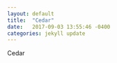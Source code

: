 ```yaml
---
layout: default
title:  "Cedar"
date:   2017-09-03 13:55:46 -0400
categories: jekyll update
---
```


Cedar
